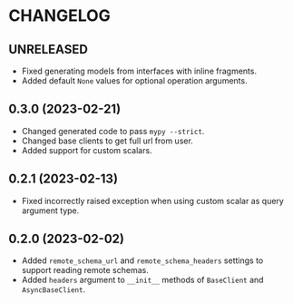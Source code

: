 # CHANGELOG

## UNRELEASED

- Fixed generating models from interfaces with inline fragments.
- Added default `None` values for optional operation arguments.


## 0.3.0 (2023-02-21)

- Changed generated code to pass `mypy --strict`.
- Changed base clients to get full url from user.
- Added support for custom scalars.


## 0.2.1 (2023-02-13)

- Fixed incorrectly raised exception when using custom scalar as query argument type.


## 0.2.0 (2023-02-02)

- Added `remote_schema_url` and `remote_schema_headers` settings to support reading remote schemas.
- Added `headers` argument to `__init__` methods of `BaseClient` and `AsyncBaseClient`.
